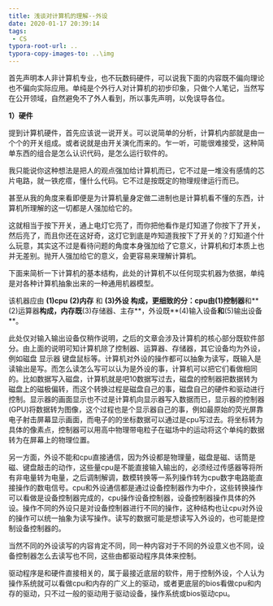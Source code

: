 ```yaml
---
title: 浅谈对计算机的理解--外设
date: 2020-01-17 20:39:14
tags:
 - CS
typora-root-url: ..
typora-copy-images-to: ..\img
---
```


首先声明本人非计算机专业，也不玩数码硬件，可以说我下面的内容既不偏向理论也不偏向实际应用。单纯是个外行人对计算机的初步印象，只做个人笔记，当然写在公开领域，自然避免不了外人看到，所以事先声明，以免误导各位。

**1）硬件**

提到计算机硬件，首先应该说一说开关。可以说简单的分析，计算机内部就是由一个个的开关组成。或者说就是由开关演化而来的。乍一听，可能很难接受，这种简单东西的组合是怎么认识代码，是怎么运行软件的。

我只能说你这种想法是把人的观点强加给计算机而已，它不过是一堆没有感情的芯片电路，就一铁疙瘩，懂什么代码。它不过是按既定的物理规律运行而已。

甚至从我的角度来看即便是为计算机量身定做二进制也是计算机看不懂的东西，计算机所理解的这一切都是人强加给它的。

这就相当于按下开关，通上电灯它亮了，而你把他看作是灯知道了你按下了开关，然后亮了，而且你还在这好奇，这灯它到底是咋知道我按下了开关的？灯知道个什么玩意，其实这不过是看待问题的角度本身强加给了它意义，计算机和灯本质上也并无差别。抛开人强加给它的意义，会更容易来理解计算机。

下面来简析一下计算机的基本结构，此处的计算机不以任何现实机器为依据，单纯是对各种计算机抽象出来的一种通用机器模型。

该机器应由 **(1)cpu**  **(2)内存**  和 **(3)外设 **构成，更细致的分：cpu由**(1)控制器**和**(2)运算器**构成，内存既**(3)存储器、主存**，外设既**(4)输入设备**和**(5)输出设备**。

<!--more-->

此处仅对输入输出设备仅稍作说明，之后的文章会涉及计算机的核心部分既软件部分。由上面的说明可知计算机除了控制器、运算器、存储器，其它设备均为外设，例如磁盘 显示器 键盘鼠标等。计算机对外设的操作都可以抽象为读写，既输入是读输出是写。而怎么读怎么写可以认为是外设的事，计算机可以把它们看做相同的。比如数据写入磁盘，计算机就是吧10数据写过去，磁盘的控制器把数据转为磁盘上的磁极偏转，而这个转换过程是磁盘自己的事，磁盘自己的硬件和驱动进行控制。显示器的画面显示也不过是计算机向显示器写入数据而已，显示器的控制器(GPU)将数据转为图像，这个过程也是个显示器自己的事，例如最原始的荧光屏靠电子射击屏幕显示画面，而电子的的坐标数据可以通过是cpu写过去。将坐标转为具体的像素点，控制器可以用高中物理带电粒子在磁场中的运动将这个单纯的数据转为在屏幕上的物理位置。

另一方面，外设不能和cpu直接通信，因为外设都是物理量，磁盘是磁、话筒是磁、键盘敲击的动作，这些量cpu是不能直接输入输出的，必须经过传感器等将所有非电量转为电量，之后调制解调，数模转换等一系列操作转为cpu数字电路能直接操作的数电信号。cpu和外设通信都是通过设备控制器作为中介，这些转换操作可以看做是设备控制器完成的，cpu操作设备控制器，设备控制器操作具体的外设。操作不同的外设只是对设备控制器进行不同的操作，这种结构也让cpu对外设的操作可以统一抽象为读写操作。读写的数据可能是想读写入外设的，也可能是控制设备控制器的。

当然不同的外设读写的内容肯定不同，同一种内容对于不同的外设意义也不同，设备控制器怎么去读写也不同，这些由都驱动程序具体来控制。

驱动程序是和硬件直接相关的，属于最接近底层的软件，用于控制外设，个人认为操作系统就可以看做cpu和内存的广义上的驱动，或者更底层的bios看做cpu和内存的驱动，只不过一般的驱动用于驱动设备，操作系统或bios驱动cpu。